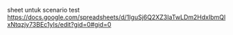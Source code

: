 sheet untuk scenario test https://docs.google.com/spreadsheets/d/1IguSj6Q2XZ3IaTwLDm2HdxIbmQlxNtqzjy73BEc1yIs/edit?gid=0#gid=0

